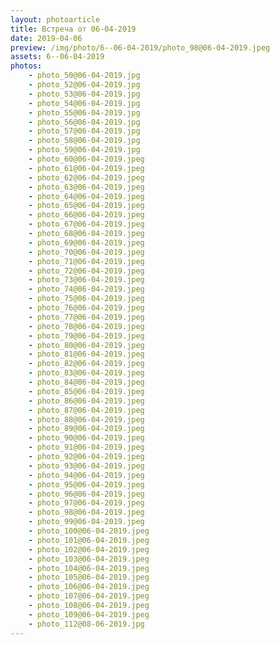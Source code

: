 ```yaml
---
layout: photoarticle
title: Встреча от 06-04-2019
date: 2019-04-06
preview: /img/photo/6--06-04-2019/photo_98@06-04-2019.jpeg
assets: 6--06-04-2019
photos:
    - photo_50@06-04-2019.jpg
    - photo_52@06-04-2019.jpg
    - photo_53@06-04-2019.jpg
    - photo_54@06-04-2019.jpg
    - photo_55@06-04-2019.jpg
    - photo_56@06-04-2019.jpg
    - photo_57@06-04-2019.jpg
    - photo_58@06-04-2019.jpg
    - photo_59@06-04-2019.jpg
    - photo_60@06-04-2019.jpeg
    - photo_61@06-04-2019.jpeg
    - photo_62@06-04-2019.jpeg
    - photo_63@06-04-2019.jpeg
    - photo_64@06-04-2019.jpeg
    - photo_65@06-04-2019.jpeg
    - photo_66@06-04-2019.jpeg
    - photo_67@06-04-2019.jpeg
    - photo_68@06-04-2019.jpeg
    - photo_69@06-04-2019.jpeg
    - photo_70@06-04-2019.jpeg
    - photo_71@06-04-2019.jpeg
    - photo_72@06-04-2019.jpeg
    - photo_73@06-04-2019.jpeg
    - photo_74@06-04-2019.jpeg
    - photo_75@06-04-2019.jpeg
    - photo_76@06-04-2019.jpeg
    - photo_77@06-04-2019.jpeg
    - photo_78@06-04-2019.jpeg
    - photo_79@06-04-2019.jpeg
    - photo_80@06-04-2019.jpeg
    - photo_81@06-04-2019.jpeg
    - photo_82@06-04-2019.jpeg
    - photo_83@06-04-2019.jpeg
    - photo_84@06-04-2019.jpeg
    - photo_85@06-04-2019.jpeg
    - photo_86@06-04-2019.jpeg
    - photo_87@06-04-2019.jpeg
    - photo_88@06-04-2019.jpeg
    - photo_89@06-04-2019.jpeg
    - photo_90@06-04-2019.jpeg
    - photo_91@06-04-2019.jpeg
    - photo_92@06-04-2019.jpeg
    - photo_93@06-04-2019.jpeg
    - photo_94@06-04-2019.jpeg
    - photo_95@06-04-2019.jpeg
    - photo_96@06-04-2019.jpeg
    - photo_97@06-04-2019.jpeg
    - photo_98@06-04-2019.jpeg
    - photo_99@06-04-2019.jpeg
    - photo_100@06-04-2019.jpeg
    - photo_101@06-04-2019.jpeg
    - photo_102@06-04-2019.jpeg
    - photo_103@06-04-2019.jpeg
    - photo_104@06-04-2019.jpeg
    - photo_105@06-04-2019.jpeg
    - photo_106@06-04-2019.jpeg
    - photo_107@06-04-2019.jpeg
    - photo_108@06-04-2019.jpeg
    - photo_109@06-04-2019.jpeg
    - photo_112@08-06-2019.jpg
---
```

